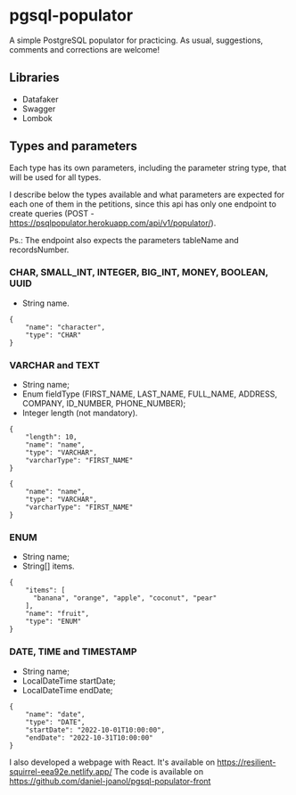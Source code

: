 # pgsql-populator
A simple PostgreSQL populator for practicing. As usual, suggestions, comments and corrections are welcome!

## Libraries

* Datafaker
* Swagger
* Lombok

## Types and parameters

Each type has its own parameters, including the parameter string type, that will be used for all types. 

I describe below the types available and what parameters are expected for each one of them in the petitions, since this api has only one endpoint to create queries (POST - https://psqlpopulator.herokuapp.com/api/v1/populator/).

Ps.: The endpoint also expects the parameters tableName and recordsNumber.

### CHAR, SMALL_INT, INTEGER, BIG_INT, MONEY, BOOLEAN, UUID

* String name.

```
{
    "name": "character",
    "type": "CHAR"
}
```

### VARCHAR and TEXT

* String name;
* Enum fieldType (FIRST_NAME, LAST_NAME, FULL_NAME, ADDRESS, COMPANY, ID_NUMBER, PHONE_NUMBER);
* Integer length (not mandatory).

```
{
    "length": 10,
    "name": "name",
    "type": "VARCHAR",
    "varcharType": "FIRST_NAME"
} 

{
    "name": "name",
    "type": "VARCHAR",
    "varcharType": "FIRST_NAME"
}
```

### ENUM

* String name;
* String[] items.

```
{
    "items": [
      "banana", "orange", "apple", "coconut", "pear"
    ],
    "name": "fruit",
    "type": "ENUM"
}
```

### DATE, TIME and TIMESTAMP

* String name;
* LocalDateTime startDate;
* LocalDateTime endDate;

```
{
    "name": "date",
    "type": "DATE",
    "startDate": "2022-10-01T10:00:00",
    "endDate": "2022-10-31T10:00:00"
}
```
I also developed a webpage with React. It's available on https://resilient-squirrel-eea92e.netlify.app/
The code is available on https://github.com/daniel-joanol/pgsql-populator-front

